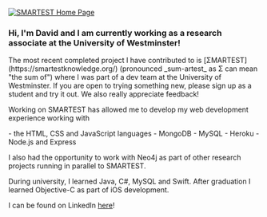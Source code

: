 
[<img src="https://i.imgur.com/xYqkEnQ.png" alt="SMARTEST Home Page">](https://smartestknowledge.org/)

### Hi, I'm David and I am currently working as a research associate at the University of Westminster!

<p>The most recent completed project I have contributed to is [ΣMARTEST](https://smartestknowledge.org/) (pronounced _sum-artest_ as Σ can mean "the sum of") where I was part of a dev team at the University of Westminster. If you are open to trying something new, please sign up as a student and try it out. We also really appreciate feedback!</p>

<p>Working on SMARTEST has allowed me to develop my web development experience working with</p>
- the HTML, CSS and JavaScript languages
- MongoDB
- MySQL
- Heroku
- Node.js and Express
<p>I also had the opportunity to work with Neo4j as part of other research projects running in parallel to SMARTEST.</p>

<p>During university, I learned Java, C#, MySQL and Swift. After graduation I learned Objective-C as part of iOS development.</p>
  
I can be found on LinkedIn [here](https://www.linkedin.com/in/david-chan-you-fee-2533b3148/)!


<!--
**davidchan125/davidchan125** is a ✨ _special_ ✨ repository because its `README.md` (this file) appears on your GitHub profile.

Here are some ideas to get you started:

- 🔭 I’m currently working on ...
- 🌱 I’m currently learning ...
- 👯 I’m looking to collaborate on ...
- 🤔 I’m looking for help with ...
- 💬 Ask me about ...
- 📫 How to reach me: ...
- 😄 Pronouns: ...
- ⚡ Fun fact: ...
-->
